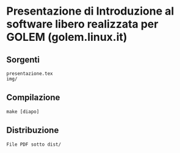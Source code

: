 # Presentazione di Introduzione al software libero realizzata per GOLEM (golem.linux.it)

## Sorgenti
	presentazione.tex
	img/

## Compilazione
	make [diapo]

## Distribuzione
	File PDF sotto dist/

